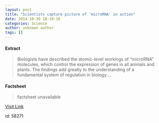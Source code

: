 ```yaml
---
layout: post
title: "Scientists capture picture of 'microRNA' in action"
date: 2014-10-30 18:19:10
categories: Science
author: unknown author
tags: []
---
```



#### Extract
>Biologists have described the atomic-level workings of “microRNA” molecules, which control the expression of genes in all animals and plants. The findings add greatly to the understanding of a fundamental system of regulation in biology....

#### Factsheet
>factsheet unavailable

[Visit Link](http://feeds.sciencedaily.com/~r/sciencedaily/~3/Vsqapi2m7gA/141030141910.htm)

id:   58271


